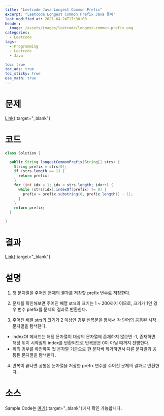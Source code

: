 ```yaml
---
title: "Leetcode Java Longest Common Prefix"
excerpt: "Leetcode Longest Common Prefix Java 풀이"
last_modified_at: 2021-04-24T17:00:00
header:
  image: /assets/images/leetcode/longest-common-prefix.png
categories:
  - Leetcode
tags:
  - Programming
  - Leetcode
  - Java

toc: true
toc_ads: true
toc_sticky: true
use_math: true
---
```

# 문제
[Link](https://leetcode.com/problems/longest-common-prefix/){:target="_blank"}

# 코드
```java
class Solution {

  public String longestCommonPrefix(String[] strs) {
    String prefix = strs[0];
    if (strs.length == 1) {
      return prefix;
    }
    for (int idx = 1; idx < strs.length; idx++) {
      while (strs[idx].indexOf(prefix) != 0) {
        prefix = prefix.substring(0, prefix.length() - 1);
      }
    }
    return prefix;
  }

}
```

# 결과
[Link](https://leetcode.com/submissions/detail/483836409/){:target="_blank"}

# 설명
1. 첫 문자열을 주어진 문제의 결과를 저장할 prefix 변수로 저장한다.

2. 문제를 확인해보면 주어진 배열 strs의 크기는 1 ~ 200까지 이므로, 크기가 1인 경우 변수 prefix를 문제의 결과로 반환한다.

3. 주어진 배열 strs의 크기가 2 이상인 경우 반복문을 통해서 각 단어의 공통된 시작 문자열을 탐색한다.
  - indexOf 메서드는 해당 문자열이 대상의 문자열에 존재하지 않으면 -1, 존재하면 해당 위치 시작점의 index를 반환되므로 반복문은 0이 아닐 때까지 진행한다.
  - 위의 경우를 확인하여 첫 문자열 기준으로 한 문자씩 제거하면서 다른 문자열과 공통된 문자열을 탐색한다.

4. 반복이 끝나면 공통된 문자열을 저장한 prefix 변수를 주어진 문제의 결과로 반환한다.

# 소스
Sample Code는 [여기](https://github.com/GracefulSoul/leetcode/blob/master/src/main/java/gracefulsoul/problems/LongestCommonPrefix.java){:target="_blank"}에서 확인 가능합니다.